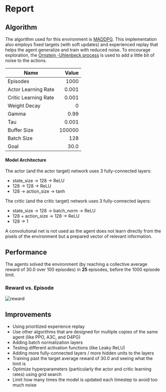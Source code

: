 
# Report

## Algorithm

The algorithm used for this environment is [MADDPG](https://arxiv.org/pdf/1706.02275.pdf). This implementation also employs fixed targets (with soft updates) and experienced replay that helps the agent generalize and train with reduced noise. To encourage exploration, the [Ornstein -Uhlenbeck process](https://en.wikipedia.org/wiki/Ornstein%E2%80%93Uhlenbeck_process) is used to add a little bit of noise to the actions. 

|Name|Value|
|---|---:|
|Episodes|1000|
|Actor Learning Rate|0.001|
|Critic Learning Rate|0.001|
|Weight Decay|0|
|Gamma|0.99|
|Tau|0.001|
|Buffer Size|100000|
|Batch Size|128|
|Goal|30.0|

#### Model Architecture

The actor (and the actor target) network uses 3 fully-connected layers:

- state_size -> 128 -> ReLU
- 128 -> 128 -> ReLU
- 128 -> action_size -> tanh

The critic (and the critic target) network uses 3 fully-connected layers:

-   state_size -> 128 -> batch_norm -> ReLU
-   128 + action_size -> 128 -> ReLU
-   128 -> 1

A convolutional net is not used as the agent does not learn directly from the pixels of the environment but a prepared vector of relevant information.

## Performance

The agents solved the environment (by reaching a collective average reward of 30.0 over 100 episodes) in  **25**  episodes, before the 1000 episode limit.

### Reward vs. Episode

![reward](https://user-images.githubusercontent.com/39870221/86488820-49a74400-bd30-11ea-8c87-b1abccebcef3.png)

## Improvements
- Using prioritized experience replay
- Use other algorithms that are designed for multiple copies of the same agent (like PPO, A3C, and D4PG)
- Adding batch normalization layers
- Testing different activation functions (like Leaky ReLU)
- Adding more fully-connected layers / more hidden units to the layers
- Training past the target average reward of 30.0 and seeing what the limit is
- Optimize hyperparameters (particularly the actor and critic learning rates) using grid search
- Limit how many times the model is updated each timestep to avoid too much noise
